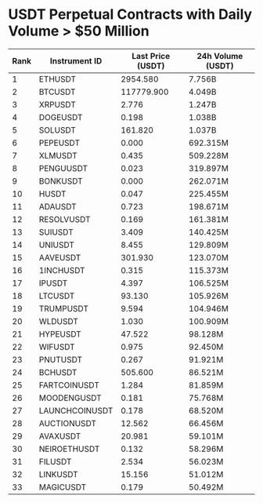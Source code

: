 # USDT Perpetual Contracts with Daily Volume > $50 Million

| Rank | Instrument ID | Last Price (USDT) | 24h Volume (USDT) |
|------|---------------|-------------------|-------------------|
| 1 | ETHUSDT | 2954.580 | 7.756B |
| 2 | BTCUSDT | 117779.900 | 4.049B |
| 3 | XRPUSDT | 2.776 | 1.247B |
| 4 | DOGEUSDT | 0.198 | 1.038B |
| 5 | SOLUSDT | 161.820 | 1.037B |
| 6 | PEPEUSDT | 0.000 | 692.315M |
| 7 | XLMUSDT | 0.435 | 509.228M |
| 8 | PENGUUSDT | 0.023 | 319.897M |
| 9 | BONKUSDT | 0.000 | 262.071M |
| 10 | HUSDT | 0.047 | 225.455M |
| 11 | ADAUSDT | 0.723 | 198.671M |
| 12 | RESOLVUSDT | 0.169 | 161.381M |
| 13 | SUIUSDT | 3.409 | 140.425M |
| 14 | UNIUSDT | 8.455 | 129.809M |
| 15 | AAVEUSDT | 301.930 | 123.070M |
| 16 | 1INCHUSDT | 0.315 | 115.373M |
| 17 | IPUSDT | 4.397 | 106.525M |
| 18 | LTCUSDT | 93.130 | 105.926M |
| 19 | TRUMPUSDT | 9.594 | 104.946M |
| 20 | WLDUSDT | 1.030 | 100.909M |
| 21 | HYPEUSDT | 47.522 | 98.128M |
| 22 | WIFUSDT | 0.975 | 92.450M |
| 23 | PNUTUSDT | 0.267 | 91.921M |
| 24 | BCHUSDT | 505.600 | 86.521M |
| 25 | FARTCOINUSDT | 1.284 | 81.859M |
| 26 | MOODENGUSDT | 0.181 | 75.768M |
| 27 | LAUNCHCOINUSDT | 0.178 | 68.520M |
| 28 | AUCTIONUSDT | 12.562 | 66.456M |
| 29 | AVAXUSDT | 20.981 | 59.101M |
| 30 | NEIROETHUSDT | 0.132 | 58.296M |
| 31 | FILUSDT | 2.534 | 56.023M |
| 32 | LINKUSDT | 15.156 | 51.012M |
| 33 | MAGICUSDT | 0.179 | 50.492M |
